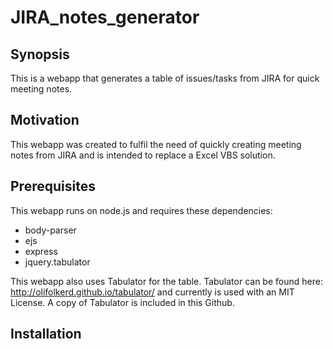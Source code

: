 # JIRA_notes_generator
## Synopsis
This is a webapp that generates a table of issues/tasks from JIRA for quick meeting notes.

## Motivation
This webapp was created to fulfil the need of quickly creating meeting notes from JIRA and is intended to replace a Excel VBS solution.

## Prerequisites
This webapp runs on node.js and requires these dependencies:
- body-parser
- ejs
- express
- jquery.tabulator

This webapp also uses Tabulator for the table. Tabulator can be found here: http://olifolkerd.github.io/tabulator/ and currently is used with an MIT License. A copy of Tabulator is included in this Github.

## Installation

